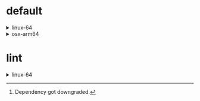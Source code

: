 # default

<details>
<summary>linux-64</summary>

|Dependency|Before|After|Change|
|-|-|-|-|
|**new-package**||0.10.1|Added|
|**removed-package**|0.10.1||Removed|
|**bpy**|0.10.1|2.10.1|Major Upgrade|
|**polars**|herads_0|herads_1|Only build string|
|python|0.10.0|0.10.1|Patch Upgrade|

</details>

<details>
<summary>osx-arm64</summary>

|Dependency|Before|After|Change|
|-|-|-|-|
|**polars**[^2]|0.10.0|0.9.1|Minor Downgrade|
|**python**|0.10.0|0.10.1|Patch Upgrade|

</details>

# lint

<details>
<summary>linux-64</summary>

|Dependency|Before|After|Change|
|-|-|-|-|
|**polars**|0.10.0|0.10.1|Patch Upgrade|
|python|0.10.0|0.10.1|Patch Upgrade|

</details>

[^1]: *Cursive* means explicit dependency.
[^2]: Dependency got downgraded.
